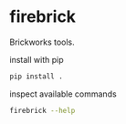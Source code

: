 # firebrick
Brickworks tools.

install with pip
```sh
pip install .
```

inspect available commands
```sh
firebrick --help
```
